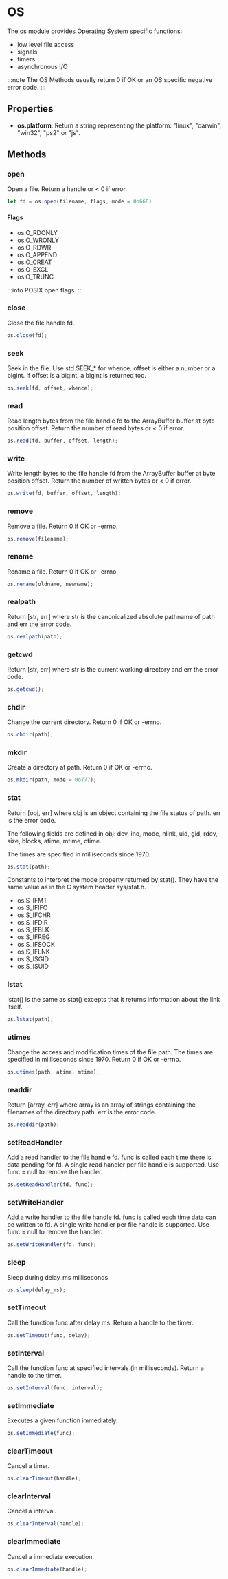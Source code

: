 # OS

The os module provides Operating System specific functions:

- low level file access
- signals
- timers
- asynchronous I/O

:::note
The OS Methods usually return 0 if OK or an OS specific negative error code.
:::

## Properties

- **os.platform**: Return a string representing the platform: "linux", "darwin", "win32", "ps2" or "js".

## Methods

### open

Open a file. Return a handle or < 0 if error.

```js
let fd = os.open(filename, flags, mode = 0o666)
```

#### Flags 

- os.O_RDONLY
- os.O_WRONLY
- os.O_RDWR
- os.O_APPEND
- os.O_CREAT
- os.O_EXCL
- os.O_TRUNC
  
:::info
POSIX open flags.
:::

### close

Close the file handle fd.

```js
os.close(fd);
```

### seek

Seek in the file. Use std.SEEK_* for whence. offset is either a number or a bigint. If offset is a bigint, a bigint is returned too.

```js
os.seek(fd, offset, whence);
```

### read

Read length bytes from the file handle fd to the ArrayBuffer buffer at byte position offset. Return the number of read bytes or < 0 if error.

```js
os.read(fd, buffer, offset, length);
```

### write

Write length bytes to the file handle fd from the ArrayBuffer buffer at byte position offset. Return the number of written bytes or < 0 if error.

```js
os.write(fd, buffer, offset, length);
```

### remove

Remove a file. Return 0 if OK or -errno.

```js
os.remove(filename);
```

### rename

Rename a file. Return 0 if OK or -errno.

```js
os.rename(oldname, newname);
```

### realpath

Return [str, err] where str is the canonicalized absolute pathname of path and err the error code.

```js
os.realpath(path);
```

### getcwd

Return [str, err] where str is the current working directory and err the error code.

```js
os.getcwd();
```

### chdir

Change the current directory. Return 0 if OK or -errno.

```js
os.chdir(path);
```

### mkdir

Create a directory at path. Return 0 if OK or -errno.

```js
os.mkdir(path, mode = 0o777);
```

### stat

Return [obj, err] where obj is an object containing the file status of path. err is the error code. 

The following fields are defined in obj: dev, ino, mode, nlink, uid, gid, rdev, size, blocks, atime, mtime, ctime. 

The times are specified in milliseconds since 1970. 

```js
os.stat(path);
```

Constants to interpret the mode property returned by stat(). They have the same value as in the C system header sys/stat.h.

- os.S_IFMT
- os.S_IFIFO
- os.S_IFCHR
- os.S_IFDIR
- os.S_IFBLK
- os.S_IFREG
- os.S_IFSOCK
- os.S_IFLNK
- os.S_ISGID
- os.S_ISUID

### lstat

lstat() is the same as stat() excepts that it returns information about the link itself.

```js
os.lstat(path);
```

### utimes
  
Change the access and modification times of the file path. The times are specified in milliseconds since 1970. Return 0 if OK or -errno.

```js
os.utimes(path, atime, mtime);
```

### readdir

Return [array, err] where array is an array of strings containing the filenames of the directory path. err is the error code.

```js
os.readdir(path);
```

### setReadHandler

Add a read handler to the file handle fd. func is called each time there is data pending for fd. A single read handler per file handle is supported. Use func = null to remove the handler.

```js
os.setReadHandler(fd, func);
```

### setWriteHandler

Add a write handler to the file handle fd. func is called each time data can be written to fd. A single write handler per file handle is supported. Use func = null to remove the handler.

```js
os.setWriteHandler(fd, func);
```

### sleep

Sleep during delay_ms milliseconds.

```js
os.sleep(delay_ms);
```

### setTimeout

Call the function func after delay ms. Return a handle to the timer.

```js
os.setTimeout(func, delay);
```

### setInterval

Call the function func at specified intervals (in milliseconds). Return a handle to the timer.

```js
os.setInterval(func, interval);
```

### setImmediate

Executes a given function immediately.

```js
os.setImmediate(func);
```

### clearTimeout

Cancel a timer.

```js
os.clearTimeout(handle);
```

### clearInterval

Cancel a interval.

```js
os.clearInterval(handle);
```

### clearImmediate

Cancel a immediate execution.

```js
os.clearImmediate(handle);
```